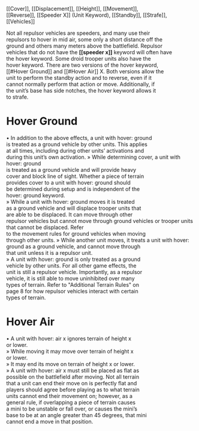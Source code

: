 [[Cover]], [[Displacement]], [[Height]], [[Movement]],  
[[Reverse]], [[Speeder X]] (Unit Keyword), [[Standby]], [[Strafe]], [[Vehicles]]

Not all repulsor vehicles are speeders, and many use their  
repulsors to hover in mid air, some only a short distance off the  
ground and others many meters above the battlefield. Repulsor  
vehicles that do not have the **[[speeder x]]** keyword will often have  
the hover keyword. Some droid trooper units also have the  
hover keyword. There are two versions of the hover keyword,  
[[#Hover Ground]] and [[#Hover Air]] X. Both versions allow the  
unit to perform the standby action and to reverse, even if it  
cannot normally perform that action or move. Additionally, if  
the unit’s base has side notches, the hover keyword allows it  
to strafe.  

# Hover Ground

• In addition to the above effects, a unit with hover: ground  
is treated as a ground vehicle by other units. This applies  
at all times, including during other units’ activations and  
during this unit’s own activation.
» While determining cover, a unit with hover: ground  
is treated as a ground vehicle and will provide heavy  
cover and block line of sight. Whether a piece of terrain  
provides cover to a unit with hover: ground should  
be determined during setup and is independent of the  
hover: ground keyword.  
» While a unit with hover: ground moves it is treated  
as a ground vehicle and will displace trooper units that  
are able to be displaced. It can move through other  
repulsor vehicles but cannot move through ground
vehicles or trooper units that cannot be displaced. Refer  
to the movement rules for ground vehicles when moving  
through other units.
» While another unit moves, it treats a unit with hover:  
ground as a ground vehicle, and cannot move through  
that unit unless it is a repulsor unit.  
» A unit with hover: ground is only treated as a ground  
vehicle by other units. For all other game effects, the  
unit is still a repulsor vehicle. Importantly, as a repulsor  
vehicle, it is still able to move uninhibited over many  
types of terrain. Refer to "Additional Terrain Rules" on  
page 8 for how repulsor vehicles interact with certain  
types of terrain.

# Hover Air

• A unit with hover: air x ignores terrain of height x  
or lower.  
» While moving it may move over terrain of height x  
or lower.  
» It may end its move on terrain of height x or lower.  
» A unit with hover: air x must still be placed as flat as  
possible on the battlefield after moving. Not all terrain  
that a unit can end their move on is perfectly flat and  
players should agree before playing as to what terrain  
units cannot end their movement on; however, as a  
general rule, if overlapping a piece of terrain causes  
a mini to be unstable or fall over, or causes the mini’s  
base to be at an angle greater than 45 degrees, that mini  
cannot end a move in that position.